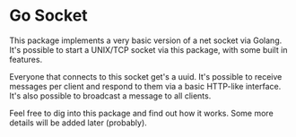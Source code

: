 # Go Socket
This package implements a very basic version of a net socket via Golang.
It's possible to start a UNIX/TCP socket via this package, with some built in features.

Everyone that connects to this socket get's a uuid.
It's possible to receive messages per client and respond to them via a basic HTTP-like interface.
It's also possible to broadcast a message to all clients.

Feel free to dig into this package and find out how it works.
Some more details will be added later (probably).
